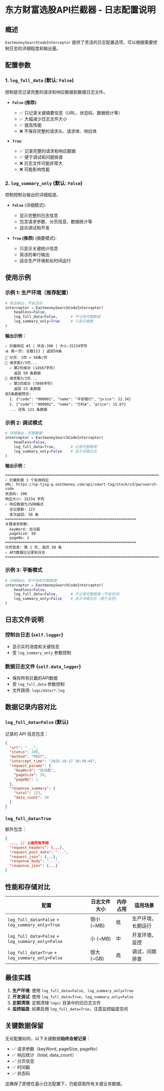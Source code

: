 # 东方财富选股API拦截器 - 日志配置说明

## 概述

`EastmoneySearchCodeInterceptor` 提供了灵活的日志配置选项，可以根据需要控制日志的详细程度和输出量。

## 配置参数

### 1. `log_full_data` (默认: `False`)

控制是否记录完整的请求和响应数据到数据日志文件。

- **`False` (推荐)**:
  - ✅ 只记录关键摘要信息（URL、状态码、数据统计等）
  - ✅ 大幅减少日志文件大小
  - ✅ 提高性能
  - ❌ 不保存完整的请求头、请求体、响应体

- **`True`**:
  - ✅ 记录完整的请求和响应数据
  - ✅ 便于调试和问题排查
  - ❌ 日志文件可能非常大
  - ❌ 可能影响性能

### 2. `log_summary_only` (默认: `False`)

控制控制台输出的详细程度。

- **`False`** (详细模式):
  - 显示完整的日志信息
  - 包含请求参数、分页信息、数据统计等
  - 适合调试和开发

- **`True` (推荐)** (摘要模式):
  - 只显示关键统计信息
  - 简洁的单行输出
  - 适合生产环境和长时间运行

## 使用示例

### 示例 1: 生产环境（推荐配置）

```python
# 简洁输出，节省空间
interceptor = EastmoneySearchCodeInterceptor(
    headless=False,
    log_full_data=False,      # 不记录完整数据
    log_summary_only=True     # 只显示摘要
)
```

**输出示例：**
```
✓ 拦截响应 #1 | 状态:200 | 大小:15234字符
📊 第一页: 总数123 | 返回50条
📄 分页: 3页 × 50条/页
🔄 请求第2/3页...
  ✓ 第2页成功 (14567字符)
    返回 50 条数据
🔄 请求第3/3页...
  ✓ 第3页成功 (7890字符)
    返回 23 条数据
前5条数据预览:
  1. {"code": "000001", "name": "平安银行", "price": 12.34}
  2. {"code": "000002", "name": "万科A", "price": 15.67}
  ... 还有 121 条数据
```

### 示例 2: 调试模式

```python
# 详细输出，完整数据
interceptor = EastmoneySearchCodeInterceptor(
    headless=False,
    log_full_data=True,       # 记录完整数据
    log_summary_only=False    # 显示详细日志
)
```

**输出示例：**
```
================================================================================
✓ 拦截到第 1 个有效响应
URL: https://np-tjxg-g.eastmoney.com/api/smart-tag/stock/v3/pw/search-code
状态码: 200
响应大小: 15234 字符
✓ 响应数据为JSON格式
  总记录数: 123
  本次返回: 50 条
============================================================
关键请求参数:
  keyWord: 白马股
  pageSize: 50
  pageNo: 1
============================================================
分页信息: 第 1 页, 每页 50 条
✓ API数据已记录到日志
================================================================================
```

### 示例 3: 平衡模式

```python
# 详细输出，但不保存完整数据
interceptor = EastmoneySearchCodeInterceptor(
    headless=False,
    log_full_data=False,      # 不记录完整数据（节省空间）
    log_summary_only=False    # 显示详细日志（便于监控）
)
```

## 日志文件说明

### 控制台日志 (`self.logger`)
- 显示实时进度和关键信息
- 受 `log_summary_only` 参数控制

### 数据日志文件 (`self.data_logger`)
- 保存所有拦截的API数据
- 受 `log_full_data` 参数控制
- 文件路径: `logs/data/*.log`

## 数据记录内容对比

### `log_full_data=False` (默认)

记录的 API 信息包含：
```json
{
  "url": "...",
  "status": 200,
  "method": "POST",
  "intercept_time": "2025-10-17 10:30:45",
  "request_params": {
    "keyWord": "白马股",
    "pageSize": 50,
    "pageNo": 1
  },
  "response_summary": {
    "total": 123,
    "data_count": 50
  }
}
```

### `log_full_data=True`

额外包含：
```json
{
  ..., // 上面所有字段
  "request_headers": {...},
  "request_post_data": "...",
  "request_json": {...},
  "response_body": "...",
  "response_json": {...}
}
```

## 性能和存储对比

| 配置 | 日志文件大小 | 内存占用 | 适用场景 |
|------|-------------|---------|---------|
| `log_full_data=False` + `log_summary_only=True` | 很小 (~MB) | 低 | 生产环境，长期运行 |
| `log_full_data=False` + `log_summary_only=False` | 小 (~MB) | 中 | 开发环境，监控 |
| `log_full_data=True` + `log_summary_only=False` | 很大 (~GB) | 高 | 调试，问题排查 |

## 最佳实践

1. **生产环境**: 使用 `log_full_data=False, log_summary_only=True`
2. **开发调试**: 使用 `log_full_data=True, log_summary_only=False`
3. **定期清理**: 定期清理 `logs/` 目录中的旧日志文件
4. **监控磁盘**: 如果启用 `log_full_data=True`，注意监控磁盘空间

## 关键数据保留

无论配置如何，以下关键数据**始终会被记录**：

- ✅ 请求参数（keyWord, pageSize, pageNo）
- ✅ 响应统计（total, data_count）
- ✅ 分页信息
- ✅ 时间戳
- ✅ 状态码

这确保了即使在最小日志配置下，仍能获取所有关键业务数据。
